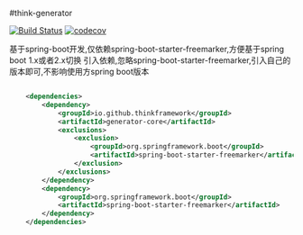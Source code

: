 #think-generator

[![Build Status](https://travis-ci.org/think-projects/think-generator.svg?branch=master)](https://travis-ci.org/think-projects/think-framework)
[![codecov](https://codecov.io/gh/think-projects/think-generator/branch/master/graph/badge.svg?token=OTIN6XE7J6)](https://codecov.io/gh/think-projects/think-generator)

基于spring-boot开发,仅依赖spring-boot-starter-freemarker,方便基于spring boot 1.x或者2.x切换
引入依赖,忽略spring-boot-starter-freemarker,引入自己的版本即可,不影响使用方spring boot版本

```xml

    <dependencies>
        <dependency>
            <groupId>io.github.thinkframework</groupId>
            <artifactId>generator-core</artifactId>
            <exclusions>
                <exclusion>
                    <groupId>org.springframework.boot</groupId>
                    <artifactId>spring-boot-starter-freemarker</artifactId>
                </exclusion>
            </exclusions>
        </dependency>
        <dependency>
            <groupId>org.springframework.boot</groupId>
            <artifactId>spring-boot-starter-freemarker</artifactId>
        </dependency>
    </dependencies>
```
